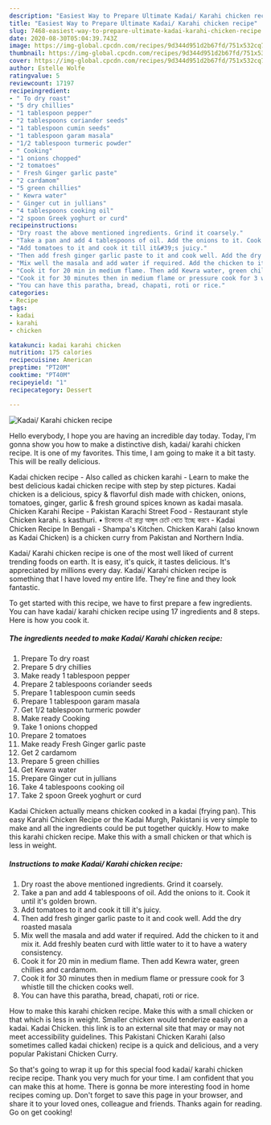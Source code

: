 ```yaml
---
description: "Easiest Way to Prepare Ultimate Kadai/ Karahi chicken recipe"
title: "Easiest Way to Prepare Ultimate Kadai/ Karahi chicken recipe"
slug: 7468-easiest-way-to-prepare-ultimate-kadai-karahi-chicken-recipe
date: 2020-08-30T05:04:39.743Z
image: https://img-global.cpcdn.com/recipes/9d344d951d2b67fd/751x532cq70/kadai-karahi-chicken-recipe-recipe-main-photo.jpg
thumbnail: https://img-global.cpcdn.com/recipes/9d344d951d2b67fd/751x532cq70/kadai-karahi-chicken-recipe-recipe-main-photo.jpg
cover: https://img-global.cpcdn.com/recipes/9d344d951d2b67fd/751x532cq70/kadai-karahi-chicken-recipe-recipe-main-photo.jpg
author: Estelle Wolfe
ratingvalue: 5
reviewcount: 17197
recipeingredient:
- " To dry roast"
- "5 dry chillies"
- "1 tablespoon pepper"
- "2 tablespoons coriander seeds"
- "1 tablespoon cumin seeds"
- "1 tablespoon garam masala"
- "1/2 tablespoon turmeric powder"
- " Cooking"
- "1 onions chopped"
- "2 tomatoes"
- " Fresh Ginger garlic paste"
- "2 cardamom"
- "5 green chillies"
- " Kewra water"
- " Ginger cut in jullians"
- "4 tablespoons cooking oil"
- "2 spoon Greek yoghurt or curd"
recipeinstructions:
- "Dry roast the above mentioned ingredients. Grind it coarsely."
- "Take a pan and add 4 tablespoons of oil. Add the onions to it. Cook it until it&#39;s golden brown."
- "Add tomatoes to it and cook it till it&#39;s juicy."
- "Then add fresh ginger garlic paste to it and cook well. Add the dry roasted masala"
- "Mix well the masala and add water if required. Add the chicken to it and mix it. Add freshly beaten curd with little water to it to have a watery consistency."
- "Cook it for 20 min in medium flame. Then add Kewra water, green chillies and cardamom."
- "Cook it for 30 minutes then in medium flame or pressure cook for 3 whistle till the chicken cooks well."
- "You can have this paratha, bread, chapati, roti or rice."
categories:
- Recipe
tags:
- kadai
- karahi
- chicken

katakunci: kadai karahi chicken 
nutrition: 175 calories
recipecuisine: American
preptime: "PT20M"
cooktime: "PT40M"
recipeyield: "1"
recipecategory: Dessert

---
```



![Kadai/ Karahi chicken recipe](https://img-global.cpcdn.com/recipes/9d344d951d2b67fd/751x532cq70/kadai-karahi-chicken-recipe-recipe-main-photo.jpg)

Hello everybody, I hope you are having an incredible day today. Today, I'm gonna show you how to make a distinctive dish, kadai/ karahi chicken recipe. It is one of my favorites. This time, I am going to make it a bit tasty. This will be really delicious.

Kadai chicken recipe - Also called as chicken karahi - Learn to make the best delicious kadai chicken recipe with step by step pictures. Kadai chicken is a delicious, spicy &amp; flavorful dish made with chicken, onions, tomatoes, ginger, garlic &amp; fresh ground spices known as kadai masala. Chicken Karahi Recipe - Pakistan Karachi Street Food - Restaurant style Chicken karahi. s kasthuri. • চিকেনের এই রান্না আঙ্গুল চেটে খেতে ইচ্ছে করবে - Kadai Chicken Recipe In Bengali - Shampa&#39;s Kitchen. Chicken Karahi (also known as Kadai Chicken) is a chicken curry from Pakistan and Northern India.

Kadai/ Karahi chicken recipe is one of the most well liked of current trending foods on earth. It is easy, it's quick, it tastes delicious. It's appreciated by millions every day. Kadai/ Karahi chicken recipe is something that I have loved my entire life. They're fine and they look fantastic.


To get started with this recipe, we have to first prepare a few ingredients. You can have kadai/ karahi chicken recipe using 17 ingredients and 8 steps. Here is how you cook it.

<!--inarticleads1-->

##### The ingredients needed to make Kadai/ Karahi chicken recipe:

1. Prepare  To dry roast
1. Prepare 5 dry chillies
1. Make ready 1 tablespoon pepper
1. Prepare 2 tablespoons coriander seeds
1. Prepare 1 tablespoon cumin seeds
1. Prepare 1 tablespoon garam masala
1. Get 1/2 tablespoon turmeric powder
1. Make ready  Cooking
1. Take 1 onions chopped
1. Prepare 2 tomatoes
1. Make ready  Fresh Ginger garlic paste
1. Get 2 cardamom
1. Prepare 5 green chillies
1. Get  Kewra water
1. Prepare  Ginger cut in jullians
1. Take 4 tablespoons cooking oil
1. Take 2 spoon Greek yoghurt or curd


Kadai Chicken actually means chicken cooked in a kadai (frying pan). This easy Karahi Chicken Recipe or the Kadai Murgh, Pakistani is very simple to make and all the ingredients could be put together quickly. How to make this karahi chicken recipe. Make this with a small chicken or that which is less in weight. 

<!--inarticleads2-->

##### Instructions to make Kadai/ Karahi chicken recipe:

1. Dry roast the above mentioned ingredients. Grind it coarsely.
1. Take a pan and add 4 tablespoons of oil. Add the onions to it. Cook it until it&#39;s golden brown.
1. Add tomatoes to it and cook it till it&#39;s juicy.
1. Then add fresh ginger garlic paste to it and cook well. Add the dry roasted masala
1. Mix well the masala and add water if required. Add the chicken to it and mix it. Add freshly beaten curd with little water to it to have a watery consistency.
1. Cook it for 20 min in medium flame. Then add Kewra water, green chillies and cardamom.
1. Cook it for 30 minutes then in medium flame or pressure cook for 3 whistle till the chicken cooks well.
1. You can have this paratha, bread, chapati, roti or rice.


How to make this karahi chicken recipe. Make this with a small chicken or that which is less in weight. Smaller chicken would tenderize easily on a kadai. Kadai Chicken. this link is to an external site that may or may not meet accessibility guidelines. This Pakistani Chicken Karahi (also sometimes called kadai chicken) recipe is a quick and delicious, and a very popular Pakistani Chicken Curry. 

So that's going to wrap it up for this special food kadai/ karahi chicken recipe recipe. Thank you very much for your time. I am confident that you can make this at home. There is gonna be more interesting food in home recipes coming up. Don't forget to save this page in your browser, and share it to your loved ones, colleague and friends. Thanks again for reading. Go on get cooking!
